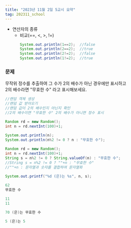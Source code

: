 ```yaml
---
title: "2023년 11월 2일 5교시 요약"
tag: 202311_school
---
```


- 연산자의 종류
  - 비교(==, <, >, !=)
    ```java
    System.out.println(1==2);  //false
    System.out.println(2==2);  //true
    System.out.println(2!=2);  //false
    System.out.println(1!=2);  //true
    ```

### 문제
무작위 정수를 추출하여 그 수가 2의 배수가 아닌 경우에만 표시하고<br>
2의 배수라면 "무효한 수" 라고 표시해보세요.

```java
//랜덤 객체 생성
//랜덤 값 받아오기 
//랜덤 값이 2의 배수인지 아닌지 확인
//2의 배수이면 "무효한 수" 2의 배수가 아니면 정수 표시

Random rd = new Random();
int n = rd.nextInt(100)+1;
		
System.out.println(n);
System.out.println(n%2 != 0 ? n : "무효한 수");

Random rd = new Random();
int n = rd.nextInt(100)+1;
String s = n%2 != 0 ? String.valueOf(n) : "무효한 수";
//String s = n%2 != 0 ? ""+n : "무효한 수"
//""+n : 문자열과 숫자를 결합하여 문자열화
		
System.out.printf("%d (은)는 %s", n, s);
```
```java
62
무효한 수

11
11

70 (은)는 무효한 수

5 (은)는 5
```